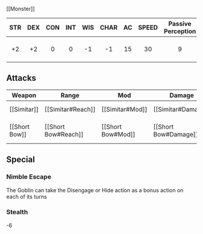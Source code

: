 [[Monster]]

| STR | DEX | CON | INT | WIS | CHAR | AC | SPEED | Passive Perception | HP |
| :--: | :--: | :--: | :--: | :--: | :--: | :--: | :--: | :--: | ---- |
| +2 | +2 | 0 | 0 | -1 | -1 | 15 | 30 | 9 | 3 * D6 |
## Attacks

| Weapon        | Range               | Mod               | Damage               | Damage Type               |
| ------------- | ------------------- | ----------------- | -------------------- | ------------------------- |
| [[Simitar]]   | [[Simitar#Reach]]   | [[Simitar#Mod]]   | [[Simitar#Damage]]   | [[Simitar#Damage Type]]   |
| [[Short Bow]] | [[Short Bow#Reach]] | [[Short Bow#Mod]] | [[Short Bow#Damage]] | [[Short Bow#Damage Type]] |
## Special
### Nimble Escape
The Goblin can take the Disengage or Hide action as a bonus action on each of its turns
### Stealth
-6 
